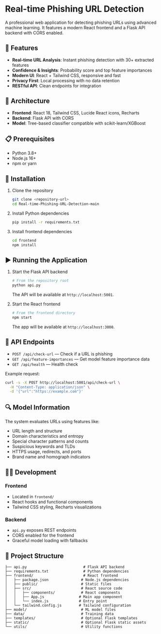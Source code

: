# Real-time Phishing URL Detection

A professional web application for detecting phishing URLs using advanced machine learning. It features a modern React frontend and a Flask API backend with CORS enabled.

## 🚀 Features

- **Real-time URL Analysis**: Instant phishing detection with 30+ extracted features
- **Confidence & Insights**: Probability score and top feature importances
- **Modern UI**: React + Tailwind CSS, responsive and fast
- **Privacy First**: Local processing with no data retention
- **RESTful API**: Clean endpoints for integration

## 🧱 Architecture

- **Frontend**: React 18, Tailwind CSS, Lucide React icons, Recharts
- **Backend**: Flask API with CORS
- **Model**: Tree-based classifier compatible with scikit-learn/XGBoost

## 📋 Prerequisites

- Python 3.8+
- Node.js 16+
- npm or yarn

## 🔧 Installation

1. Clone the repository
   ```bash
   git clone <repository-url>
   cd Real-time-Phishing-URL-Detection-main
   ```

2. Install Python dependencies
   ```bash
   pip install -r requirements.txt
   ```

3. Install frontend dependencies
   ```bash
   cd frontend
   npm install
   ```

## ▶️ Running the Application

1. Start the Flask API backend
   ```bash
   # From the repository root
   python api.py
   ```
   The API will be available at `http://localhost:5001`.

2. Start the React frontend
   ```bash
   # From the frontend directory
   npm start
   ```
   The app will be available at `http://localhost:3000`.

## 🔌 API Endpoints

- `POST /api/check-url` — Check if a URL is phishing
- `GET /api/feature-importances` — Get model feature importance data
- `GET /api/health` — Health check

Example request:
```bash
curl -s -X POST http://localhost:5001/api/check-url \
  -H "Content-Type: application/json" \
  -d '{"url":"https://example.com"}'
```

## 🔍 Model Information

The system evaluates URLs using features like:
- URL length and structure
- Domain characteristics and entropy
- Special character patterns and counts
- Suspicious keywords and TLDs
- HTTPS usage, redirects, and ports
- Brand name and homograph indicators

## 🧑‍💻 Development

### Frontend
- Located in `frontend/`
- React hooks and functional components
- Tailwind CSS styling, Recharts visualizations

### Backend
- `api.py` exposes REST endpoints
- CORS enabled for the frontend
- Graceful model loading with fallbacks

## 📁 Project Structure

```
├── api.py                          # Flask API backend
├── requirements.txt                # Python dependencies
├── frontend/                       # React frontend
│   ├── package.json               # Node.js dependencies
│   ├── public/                    # Static files
│   ├── src/                       # React source code
│   │   ├── components/            # React components
│   │   ├── App.js                # Main app component
│   │   └── index.js              # Entry point
│   └── tailwind.config.js        # Tailwind configuration
├── model/                         # ML model files
├── data/                          # Training data
├── templates/                     # Optional Flask templates
├── static/                        # Optional Flask static assets
└── utils/                         # Utility functions
```


 


